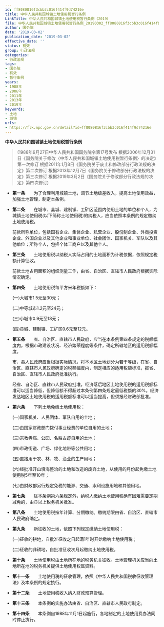 ```yaml
---
id: ff8080816f3cbb3c016f414f9d74216e
title: 中华人民共和国城镇土地使用税暂行条例
LinkTitle: 中华人民共和国城镇土地使用税暂行条例（2019）
file: 中华人民共和国城镇土地使用税暂行条例_20190302_ff8080816f3cbb3c016f414f9d74216e.docx
author: 国务院
date: '2019-03-02'
publication_date: '2019-03-02'
effective_date: ''
status: 有效
group: 行政法规
categories:
- 行政法规
tags:
- 国务院
- 有效
- 暂行条例
years:
- 1988年
- 2006年
- 2011年
- 2013年
- 2019年
keywords:
- 土地
- 城镇
urls:
- https://flk.npc.gov.cn/detail?id=ff8080816f3cbb3c016f414f9d74216e
---
```


**中华人民共和国城镇土地使用税暂行条例**

> (1988年9月27日中华人民共和国国务院令第17号发布 根据2006年12月31日《国务院关于修改〈中华人民共和国城镇土地使用税暂行条例〉的决定》第一次修订 根据2011年1月8日《国务院关于废止和修改部分行政法规的决定》第二次修订 根据2013年12月7日《国务院关于修改部分行政法规的决定》第三次修订 根据2019年3月2日《国务院关于修改部分行政法规的决定》第四次修订)

- **第一条**　　为了合理利用城镇土地，调节土地级差收入，提高土地使用效益，加强土地管理，制定本条例。

- **第二条**　　在城市、县城、建制镇、工矿区范围内使用土地的单位和个人，为城镇土地使用税(以下简称土地使用税)的纳税人，应当依照本条例的规定缴纳土地使用税。

  前款所称单位，包括国有企业、集体企业、私营企业、股份制企业、外商投资企业、外国企业以及其他企业和事业单位、社会团体、国家机关、军队以及其他单位；所称个人，包括个体工商户以及其他个人。

- **第三条**　　土地使用税以纳税人实际占用的土地面积为计税依据，依照规定税额计算征收。

  前款土地占用面积的组织测量工作，由省、自治区、直辖市人民政府根据实际情况确定。

- **第四条**　　土地使用税每平方米年税额如下：

  (一)大城市1.5元至30元；

  (二)中等城市1.2元至24元；

  (三)小城市0.9元至18元；

  (四)县城、建制镇、工矿区0.6元至12元。

- **第五条**　　省、自治区、直辖市人民政府，应当在本条例第四条规定的税额幅度内，根据市政建设状况、经济繁荣程度等条件，确定所辖地区的适用税额幅度。

  市、县人民政府应当根据实际情况，将本地区土地划分为若干等级，在省、自治区、直辖市人民政府确定的税额幅度内，制定相应的适用税额标准，报省、自治区、直辖市人民政府批准执行。

  经省、自治区、直辖市人民政府批准，经济落后地区土地使用税的适用税额标准可以适当降低，但降低额不得超过本条例第四条规定最低税额的30%。经济发达地区土地使用税的适用税额标准可以适当提高，但须报经财政部批准。

- **第六条**　　下列土地免缴土地使用税：

  (一)国家机关、人民团体、军队自用的土地；

  (二)由国家财政部门拨付事业经费的单位自用的土地；

  (三)宗教寺庙、公园、名胜古迹自用的土地；

  (四)市政街道、广场、绿化地带等公共用地；

  (五)直接用于农、林、牧、渔业的生产用地；

  (六)经批准开山填海整治的土地和改造的废弃土地，从使用的月份起免缴土地使用税5年至10年；

  (七)由财政部另行规定免税的能源、交通、水利设施用地和其他用地。

- **第七条**　　除本条例第六条规定外，纳税人缴纳土地使用税确有困难需要定期减免的，由县以上税务机关批准。

- **第八条**　　土地使用税按年计算、分期缴纳。缴纳期限由省、自治区、直辖市人民政府确定。

- **第九条**　　新征收的土地，依照下列规定缴纳土地使用税：

  (一)征收的耕地，自批准征收之日起满1年时开始缴纳土地使用税；

  (二)征收的非耕地，自批准征收次月起缴纳土地使用税。

- **第十条**　　土地使用税由土地所在地的税务机关征收。土地管理机关应当向土地所在地的税务机关提供土地使用权属资料。

- **第十一条**　　土地使用税的征收管理，依照《中华人民共和国税收征收管理法》及本条例的规定执行。

- **第十二条**　　土地使用税收入纳入财政预算管理。

- **第十三条**　　本条例的实施办法由省、自治区、直辖市人民政府制定。

- **第十四条**　　本条例自1988年11月1日起施行，各地制定的土地使用费办法同时停止执行。
